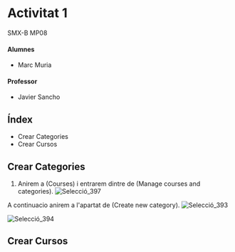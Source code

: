 # Activitat 1
SMX-B MP08

####  Alumnes
* Marc Muria 


#### Professor
* Javier Sancho 


## Índex 
* Crear Categories
* Crear Cursos

## Crear Categories

1. Anirem a (Courses) i entrarem dintre de (Manage courses and categories).
![Selecció_397](https://user-images.githubusercontent.com/114423194/205711818-f849fc43-0331-48de-a03d-b6ff470551d3.png)

A continuacio anirem a l'apartat de (Create new category).
![Selecció_393](https://user-images.githubusercontent.com/114423194/205712901-98f2b19c-c0d2-4941-9a71-d9f01a0f4331.png)

![Selecció_394](https://user-images.githubusercontent.com/114423194/205712863-934ff0f7-3764-481c-9e4c-6aa1fe27d933.png)



## Crear Cursos
